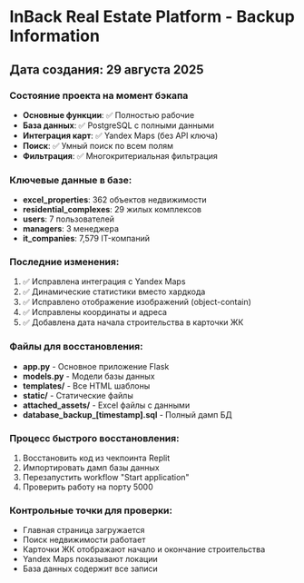 # InBack Real Estate Platform - Backup Information
## Дата создания: 29 августа 2025

### Состояние проекта на момент бэкапа
- **Основные функции**: ✅ Полностью рабочие
- **База данных**: ✅ PostgreSQL с полными данными
- **Интеграция карт**: ✅ Yandex Maps (без API ключа)
- **Поиск**: ✅ Умный поиск по всем полям
- **Фильтрация**: ✅ Многокритериальная фильтрация

### Ключевые данные в базе:
- **excel_properties**: 362 объектов недвижимости
- **residential_complexes**: 29 жилых комплексов  
- **users**: 7 пользователей
- **managers**: 3 менеджера
- **it_companies**: 7,579 IT-компаний

### Последние изменения:
1. ✅ Исправлена интеграция с Yandex Maps
2. ✅ Динамические статистики вместо хардкода
3. ✅ Исправлено отображение изображений (object-contain)
4. ✅ Исправлены координаты и адреса 
5. ✅ Добавлена дата начала строительства в карточки ЖК

### Файлы для восстановления:
- **app.py** - Основное приложение Flask
- **models.py** - Модели базы данных
- **templates/** - Все HTML шаблоны
- **static/** - Статические файлы
- **attached_assets/** - Excel файлы с данными
- **database_backup_[timestamp].sql** - Полный дамп БД

### Процесс быстрого восстановления:
1. Восстановить код из чекпоинта Replit
2. Импортировать дамп базы данных
3. Перезапустить workflow "Start application"
4. Проверить работу на порту 5000

### Контрольные точки для проверки:
- Главная страница загружается
- Поиск недвижимости работает
- Карточки ЖК отображают начало и окончание строительства
- Yandex Maps показывают локации
- База данных содержит все записи